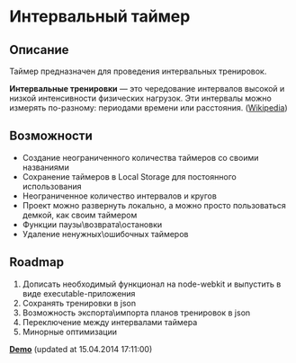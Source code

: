 # Интервальный таймер #

## Описание ##
Таймер предназначен для проведения интервальных тренировок.

**Интервальные тренировки** — это чередование интервалов высокой и низкой интенсивности физических нагрузок. Эти интервалы можно измерять по-разному: периодами времени или расстояния. ([Wikipedia](http://ru.wikipedia.org/wiki/Интервальные_тренировки "Интервальные тренировки"))

## Возможности ##
- Создание неограниченного количества таймеров со своими названиями
- Сохранение таймеров в Local Storage для постоянного использования
- Неограниченное количество интервалов и кругов
- Проект можно развернуть локально, а можно просто пользоваться демкой, как своим таймером
- Функции паузы\возврата\остановки
- Удаление ненужных\ошибочных таймеров

## Roadmap ##
1. Дописать необходимый функционал на node-webkit и выпустить в виде executable-приложения
2. Сохранять тренировки в json
3. Возможность экспорта\импорта планов тренировок в json
4. Переключение между интервалами таймера
5. Минорные оптимизации

**[Demo](http://kuznetsovanton.ru/games/timers/)** (updated at 15.04.2014 17:11:00)